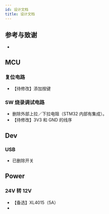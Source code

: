 ```yaml
---
id: 设计文档
title: 设计文档
---
```


## 参考与致谢

- []()

## MCU

### 复位电路

- 【待修改】添加按键

### SW 烧录调试电路

- 删除外部上拉／下拉电阻（STM32 内部有集成）。
- 【待修改】3V3 和 GND 的线序

## Dev

### USB

- 已删除开关

## Power

### 24V 转 12V

- 【备选】XL4015（5A）
- 